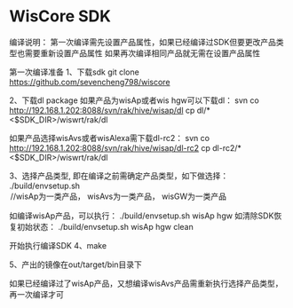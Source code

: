 # WisCore SDK
编译说明：
第一次编译需先设置产品属性，如果已经编译过SDK但要更改产品类型也需要重新设置产品属性
如果再次编译相同产品就无需在设置产品属性

第一次编译准备
1、下载sdk
git clone https://github.com/sevencheng798/wiscore

2、下载dl package
如果产品为wisAp或者wis hgw可以下载dl：
svn co http://192.168.1.202:8088/svn/rak/hive/wisap/dl
cp dl/* <$SDK_DIR>/wiswrt/rak/dl

如果产品选择wisAvs或者wisAlexa需下载dl-rc2：
svn co http://192.168.1.202:8088/svn/rak/hive/wisap/dl-rc2
cp dl-rc2/* <$SDK_DIR>/wiswrt/rak/dl


3、选择产品类型, 即在编译之前需确定产品类型，如下做选择：
./build/envsetup.sh <product> <type> <option>	//wisAp为一类产品， wisAvs为一类产品， wisGW为一类产品

如编译wisAp产品，可以执行：
./build/envsetup.sh wisAp hgw
如清除SDK恢复初始状态：
./build/envsetup.sh wisAp hgw clean

开始执行编译SDK
4、make

5、产出的镜像在out/target/bin目录下

如果已经编译过了wisAp产品，又想编译wisAvs产品需重新执行选择产品类型，再一次编译才可

